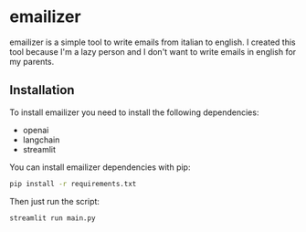 # emailizer

emailizer is a simple tool to write emails from italian to english.
I created this tool because I'm a lazy person and I don't want to write emails in english for my parents.

## Installation
To install emailizer you need to install the following dependencies:
- openai
- langchain
- streamlit 
    
You can install emailizer dependencies with pip:
```bash
pip install -r requirements.txt
```
Then just run the script:
```bash
streamlit run main.py
```
